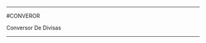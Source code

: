 --------------------------------

#CONVEROR

Conversor De Divisas

--------------------------------

